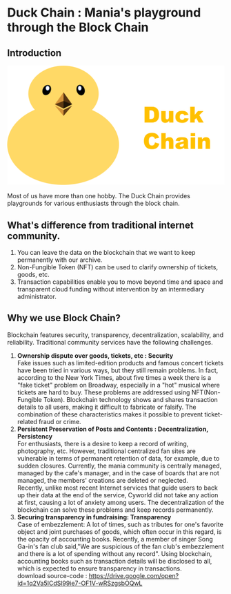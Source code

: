 # Duck Chain : Mania's playground through the Block Chain 
## Introduction

![logo](./logo.png)

Most of us have more than one hobby.
The Duck Chain provides playgrounds for various enthusiasts through the block chain.

## What's difference from traditional internet community.

1. You can leave the data on the blockchain that we want to keep permanently with our archive.
2. Non-Fungible Token (NFT) can be used to clarify ownership of tickets, goods, etc.
3. Transaction capabilities enable you to move beyond time and space and transparent cloud funding without intervention by an intermediary administrator.

## Why we use Block Chain?
Blockchain features security, transparency, decentralization, scalability, and reliability. Traditional community services have the following challenges.
1. **Ownership dispute over goods, tickets, etc : Security**   
Fake issues such as limited-edition products and famous concert tickets have been tried in various ways, but they still remain problems. In fact, according to the New York Times, about five times a week there is a "fake ticket" problem on Broadway, especially in a "hot" musical where tickets are hard to buy. These problems are addressed using NFT(Non-Fungible Token). Blockchain technology shows and shares transaction details to all users, making it difficult to fabricate or falsify. The combination of these characteristics makes it possible to prevent ticket-related fraud or crime.
2. **Persistent Preservation of Posts and Contents : Decentralization, Persistency**   
For enthusiasts, there is a desire to keep a record of writing, photography, etc. However, traditional centralized fan sites are vulnerable in terms of permanent retention of data, for example, due to sudden closures. Currently, the mania community is centrally managed, managed by the cafe's manager, and in the case of boards that are not managed, the members' creations are deleted or neglected.   
Recently, unlike most recent Internet services that guide users to back up their data at the end of the service, Cyworld did not take any action at first, causing a lot of anxiety among users. The decentralization of the blockchain can solve these problems and keep records permanently.
3. **Securing transparency in fundraising: Transparency**   
Case of embezzlement: A lot of times, such as tributes for one's favorite object and joint purchases of goods, which often occur in this regard, is the opacity of accounting books. Recently, a member of singer Song Ga-in's fan club said,"We are suspicious of the fan club's embezzlement and there is a lot of spending without any record". Using blockchain, accounting books such as transaction details will be disclosed to all, which is expected to ensure transparency in transactions.   
download source-code : https://drive.google.com/open?id=1q2Va5ICdSl99ie7-OF1V-wRSzgsbOQwL

